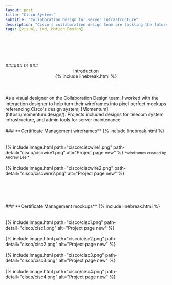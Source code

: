 ```yaml
---
layout: post
title: "Cisco Systems"
subtitle: "Collaboration Design for server infrastructure"
description: "Cisco's collaboration design team are tackling the future of business-place communication. Telepresence, conferencing, and audio design go into making this suite of tools the best experience for enterprise collaboration and making the ease of sharing ideas possible."
tags: [visual, ixd, Motion Design]
---
```

<br>
<br>
<br>
<br>
<a name=""></a>
###### 01
### <center> Introduction </center>
<center> {% include linebreak.html %} </center>
<br>
<br>
<br>
As a visual designer on the Collaboration Design team, I worked with the interaction designer to help turn their wireframes into pixel perfect mockups referencing Cisco's design system, [Momentum](https://momentum.design/). Projects included designs for telecom system infrastructure, and admin tools for server maintenance.

<br>
<br>
### **Certificate Management wireframes**
{% include linebreak.html %}
<br>
<br>
<br>
{% include image.html path="cisco/ciscwire1.png" path-detail="cisco/ciscwire1.png" alt="Project page new" %}
<small>*wireframes created by Andrew Lee.*</small>
<br>
<br>
{% include image.html path="cisco/ciscwire2.png" path-detail="cisco/ciscwire2.png" alt="Project page new" %}
<br>
<br>
<br>
<br>
<br>
<br>
### **Certificate Management mockups**
{% include linebreak.html %}
<br>
<br>
<br>
{% include image.html path="cisco/cisc1.png" path-detail="cisco/cisc1.png" alt="Project page new" %}
<br>
<br>
{% include image.html path="cisco/cisc2.png" path-detail="cisco/cisc2.png" alt="Project page new" %}
<br>
<br>
{% include image.html path="cisco/cisc3.png" path-detail="cisco/cisc3.png" alt="Project page new" %}
<br>
<br>
{% include image.html path="cisco/cisc4.png" path-detail="cisco/cisc4.png" alt="Project page new" %}
<br>
<br>
<br>
<br>
<br>
<br>
